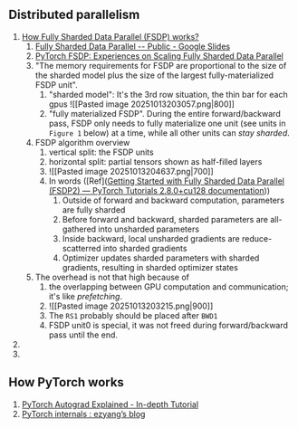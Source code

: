 ## Distributed parallelism
1. [How Fully Sharded Data Parallel (FSDP) works?](https://www.youtube.com/@ahmedtaha8848)
	1. [Fully Sharded Data Parallel -- Public - Google Slides](https://docs.google.com/presentation/d/1ntPSYg-Wphl8sErwjUl0AztOY1i4SZmQuvmGhkeRElA/edit?slide=id.g2318fd43235_0_214#slide=id.g2318fd43235_0_214)
	2. [PyTorch FSDP: Experiences on Scaling Fully Sharded Data Parallel]([2304.11277](https://arxiv.org/pdf/2304.11277))
	3. "The memory requirements for FSDP are proportional to the size of the sharded model plus the size of the largest fully-materialized FSDP unit". 
		1. "sharded model": It's the 3rd row situation, the thin bar for each gpus ![[Pasted image 20251013203057.png|800]]
		2. "fully materialized FSDP". During the entire forward/backward pass, FSDP only needs to fully materialize one unit (see units in `Figure 1` below) at a time, while all other units can *stay sharded*.
	4. FSDP algorithm overview
		1. vertical split: the FSDP units
		2. horizontal split: partial tensors shown as half-filled layers
		3. ![[Pasted image 20251013204637.png|700]]
		4. In words ([Ref]([Getting Started with Fully Sharded Data Parallel (FSDP2) — PyTorch Tutorials 2.8.0+cu128 documentation](https://docs.pytorch.org/tutorials/intermediate/FSDP_tutorial.html)))
			1. Outside of forward and backward computation, parameters are fully sharded    
			2. Before forward and backward, sharded parameters are all-gathered into unsharded parameters    
			3. Inside backward, local unsharded gradients are reduce-scatterred into sharded gradients    
			4. Optimizer updates sharded parameters with sharded gradients, resulting in sharded optimizer states
	5. The overhead is not that high because of 
		1. the overlapping between GPU computation and communication; it's like *prefetching*.
		2. ![[Pasted image 20251013203215.png|900]]
		3. The `RS1` probably should be placed after `BWD1`
		4. FSDP unit0 is special, it was not freed during forward/backward pass until the end.
2. 
3. 

## How PyTorch works
1. [PyTorch Autograd Explained - In-depth Tutorial](https://www.youtube.com/watch?v=MswxJw-8PvE)
2. [PyTorch internals : ezyang’s blog](https://blog.ezyang.com/2019/05/pytorch-internals/)